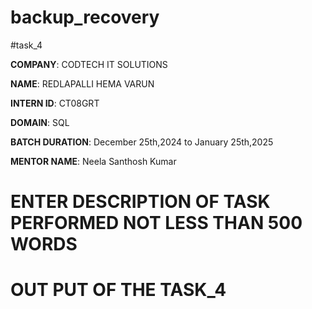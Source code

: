 # backup_recovery
#task_4

**COMPANY**: CODTECH IT SOLUTIONS

**NAME**: REDLAPALLI HEMA VARUN

**INTERN ID**: CT08GRT

**DOMAIN**: SQL

**BATCH DURATION**: December 25th,2024 to January 25th,2025

**MENTOR NAME**: Neela Santhosh Kumar

# ENTER DESCRIPTION OF TASK PERFORMED NOT LESS THAN 500 WORDS 

# OUT PUT OF THE TASK_4
